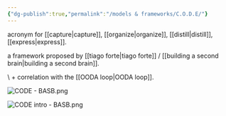 ```yaml
---
{"dg-publish":true,"permalink":"/models & frameworks/C.O.D.E/"}
---
```


acronym for [[capture\|capture]], [[organize\|organize]], [[distill\|distill]], [[express\|express]].

a framework proposed by [[tiago forte\|tiago forte]] / [[building a second brain\|building a second brain]].

\ + correlation with the [[OODA loop\|OODA loop]].

![CODE - BASB.png](/img/user/CODE%20-%20BASB.png)

![CODE intro - BASB.png](/img/user/CODE%20intro%20-%20BASB.png)
